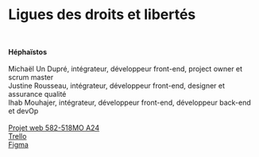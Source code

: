 # Ligues des droits et libertés
<br>

**Héphaïstos**
<br><br>
Michaël Un Dupré, intégrateur, développeur front-end, project owner et scrum master
<br>
Justine Rousseau, intégrateur, développeur front-end, designer et assurance qualité
<br>
Ihab Mouhajer, intégrateur, développeur front-end, développeur back-end et devOp
<br><br>
[Projet web 582-518MO A24](https://tim-montmorency.com/timdoc/582-518MO/projet/)
<br>
[Trello](https://trello.com/b/rtxaUkBm/droits-et-libert%C3%A9s-h%C3%A9pha%C3%AFstos)
<br>
[Figma](https://www.figma.com/design/nMWQPPHyvuqvq4bvCkyQrn/%C3%89valuation-1--Design-Accueil?node-id=0-1&node-type=CANVAS&t=jALWyKIJmHDwuBfJ-0)
